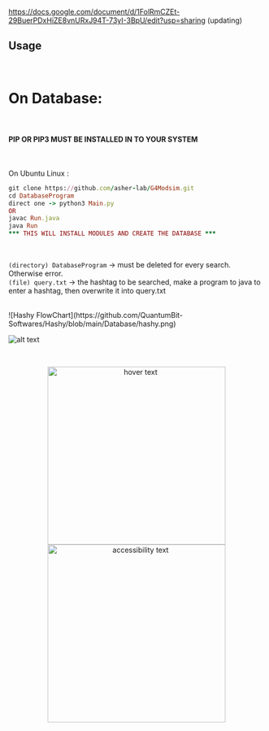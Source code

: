 https://docs.google.com/document/d/1FolRmCZEt-29BuerPDxHiZE8vnURxJ94T-73yI-3BpU/edit?usp=sharing (updating)


## Usage

<br>

# On Database:
<br>

#### PIP OR PIP3 MUST BE INSTALLED IN TO YOUR SYSTEM 
<br>

On Ubuntu Linux : <br>
```ruby
git clone https://github.com/asher-lab/G4Modsim.git
cd DatabaseProgram
direct one -> python3 Main.py
OR
javac Run.java
java Run
*** THIS WILL INSTALL MODULES AND CREATE THE DATABASE ***
```
<br>

```(directory) DatabaseProgram``` -> must be deleted for every search. Otherwise error.<br>
```(file) query.txt``` -> the hashtag to be searched, make a program to java to enter a hashtag, then overwrite it into query.txt 

<br>
![Hashy FlowChart](https://github.com/QuantumBit-Softwares/Hashy/blob/main/Database/hashy.png)
<br>

![alt text](https://github.com/QuantumBit-Softwares/Hashy/blob/main/Database/hashy.png?raw=true)


<br>
<p align="center">
  <img src="https://github.com/QuantumBit-Softwares/Hashy/blob/main/Database/hashy.png?raw=true" width="350" title="hover text">
  <img src="https://github.com/QuantumBit-Softwares/Hashy/blob/main/Database/hashy.png?raw=true" width="350" alt="accessibility text">
</p>
